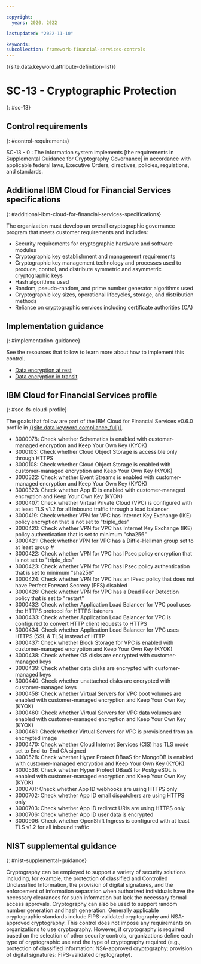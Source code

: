```yaml
---

copyright:
  years: 2020, 2022

lastupdated: "2022-11-10"

keywords: 
subcollection: framework-financial-services-controls
---
```


{{site.data.keyword.attribute-definition-list}}

               
# SC-13 - Cryptographic Protection
{: #sc-13}

## Control requirements
{: #control-requirements}

SC-13 - 0
    : The information system implements [the requirements in Supplemental Guidance for Cryptography Governance] in accordance with applicable federal laws, Executive Orders, directives, policies, regulations, and standards.

## Additional IBM Cloud for Financial Services specifications
{: #additional-ibm-cloud-for-financial-services-specifications}

The organization must develop an overall cryptographic governance program that meets customer requirements and includes:
- Security requirements for cryptographic hardware and software modules 
- Cryptographic key establishment and management requirements
- Cryptographic key management technology and processes used to produce, control, and distribute symmetric and asymmetric cryptographic keys
- Hash algorithms used
- Random, pseudo-random, and prime number generator algorithms used
- Cryptographic key sizes, operational lifecycles, storage, and distribution methods
- Reliance on cryptographic services including certificate authorities (CA)

## Implementation guidance
{: #implementation-guidance}

See the resources that follow to learn more about how to implement this control.

- [Data encryption at rest](/docs/framework-financial-services?topic=framework-financial-services-shared-encryption-at-rest)
- [Data encryption in transit](/docs/framework-financial-services?topic=framework-financial-services-shared-encryption-in-transit)

## IBM Cloud for Financial Services profile
{: #scc-fs-cloud-profile}

The goals that follow are part of the IBM Cloud for Financial Services v0.6.0 profile in [{{site.data.keyword.compliance_full}}](/docs/security-compliance?topic=security-compliance-getting-started).

- 3000078: Check whether Schematics is enabled with customer-managed encryption and Keep Your Own Key (KYOK) 
- 3000103: Check whether Cloud Object Storage is accessible only through HTTPS 
- 3000108: Check whether Cloud Object Storage is enabled with customer-managed encryption and Keep Your Own Key (KYOK) 
- 3000322: Check whether Event Streams is enabled with customer-managed encryption and Keep Your Own Key (KYOK) 
- 3000323: Check whether App ID is enabled with customer-managed encryption and Keep Your Own Key (KYOK) 
- 3000407: Check whether Virtual Private Cloud (VPC) is configured with at least TLS v1.2 for all inbound traffic through a load balancer 
- 3000419: Check whether VPN for VPC has Internet Key Exchange (IKE) policy encryption that is not set to "triple_des" 
- 3000420: Check whether VPN for VPC has Internet Key Exchange (IKE) policy authentication that is set to minimum "sha256" 
- 3000421: Check whether VPN for VPC has a Diffie-Hellman group set to at least group # 
- 3000422: Check whether VPN for VPC has IPsec policy encryption that is not set to "triple_des" 
- 3000423: Check whether VPN for VPC has IPsec policy authentication that is set to minimum "sha256" 
- 3000424: Check whether VPN for VPC has an IPsec policy that does not have Perfect Forward Secrecy (PFS) disabled 
- 3000426: Check whether VPN for VPC has a Dead Peer Detection policy that is set to "restart" 
- 3000432: Check whether Application Load Balancer for VPC pool uses the HTTPS protocol for HTTPS listeners 
- 3000433: Check whether Application Load Balancer for VPC is configured to convert HTTP client requests to HTTPS 
- 3000434: Check whether Application Load Balancer for VPC uses HTTPS (SSL & TLS) instead of HTTP 
- 3000437: Check whether Block Storage for VPC is enabled with customer-managed encryption and Keep Your Own Key (KYOK) 
- 3000438: Check whether OS disks are encrypted with customer-managed keys 
- 3000439: Check whether data disks are encrypted with customer-managed keys 
- 3000440: Check whether unattached disks are encrypted with customer-managed keys 
- 3000458: Check whether Virtual Servers for VPC boot volumes are enabled with customer-managed encryption and Keep Your Own Key (KYOK) 
- 3000460: Check whether Virtual Servers for VPC data volumes are enabled with customer-managed encryption and Keep Your Own Key (KYOK) 
- 3000461: Check whether Virtual Servers for VPC is provisioned from an encrypted image 
- 3000470: Check whether Cloud Internet Services (CIS) has TLS mode set to End-to-End CA signed 
- 3000528: Check whether Hyper Protect DBaaS for MongoDB is enabled with customer-managed encryption and Keep Your Own Key (KYOK) 
- 3000536: Check whether Hyper Protect DBaaS for PostgreSQL is enabled with customer-managed encryption and Keep Your Own Key (KYOK) 
- 3000701: Check whether App ID webhooks are using HTTPS only 
- 3000702: Check whether App ID email dispatchers are using HTTPS only 
- 3000703: Check whether App ID redirect URIs are using HTTPS only 
- 3000706: Check whether App ID user data is encrypted 
- 3000906: Check whether OpenShift Ingress is configured with at least TLS v1.2 for all inbound traffic

## NIST supplemental guidance
{: #nist-supplemental-guidance}

Cryptography can be employed to support a variety of security solutions including, for example, the protection of classified and Controlled Unclassified Information, the provision of digital signatures, and the enforcement of information separation when authorized individuals have the necessary clearances for such information but lack the necessary formal access approvals. Cryptography can also be used to support random number generation and hash generation. Generally applicable cryptographic standards include FIPS-validated cryptography and NSA-approved cryptography. This control does not impose any requirements on organizations to use cryptography. However, if cryptography is required based on the selection of other security controls, organizations define each type of cryptographic use and the type of cryptography required (e.g., protection of classified information: NSA-approved cryptography; provision of digital signatures: FIPS-validated cryptography).






